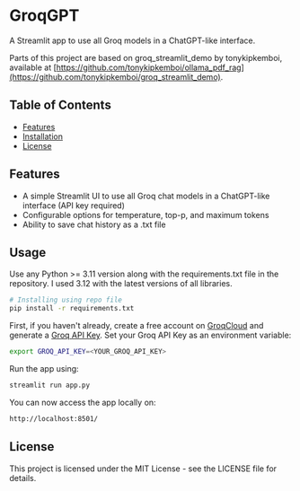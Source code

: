 # GroqGPT
A Streamlit app to use all Groq models in a ChatGPT-like interface.

Parts of this project are based on groq_streamlit_demo by tonykipkemboi, available at [https://github.com/tonykipkemboi/ollama_pdf_rag](https://github.com/tonykipkemboi/groq_streamlit_demo).

## Table of Contents
- [Features](#features)
- [Installation](#installation)
- [License](#license)

## Features

- A simple Streamlit UI to use all Groq chat models in a ChatGPT-like interface (API key required)
- Configurable options for temperature, top-p, and maximum tokens
- Ability to save chat history as a .txt file

## Usage

Use any Python >= 3.11 version along with the requirements.txt file in the repository. I used 3.12 with the latest versions of all libraries.

```bash
# Installing using repo file
pip install -r requirements.txt
```

First, if you haven't already, create a free account on [GroqCloud](https://console.groq.com/) and generate a [Groq API Key](https://console.groq.com/keys). Set your Groq API Key as an environment variable:

```bash
export GROQ_API_KEY=<YOUR_GROQ_API_KEY>
```

Run the app using:
```bash
streamlit run app.py
```

You can now access the app locally on:
```bash
http://localhost:8501/
```

## License

This project is licensed under the MIT License - see the LICENSE file for details.
